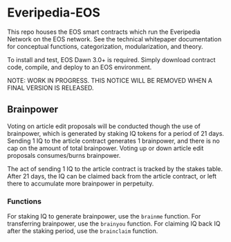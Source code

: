 # Everipedia-EOS

This repo houses the EOS smart contracts which run the Everipedia Network on the EOS network. See the technical whitepaper documentation for conceptual functions, categorization, modularization, and theory.

To install and test, EOS Dawn 3.0+ is required. Simply download contract code, compile, and deploy to an EOS environment. 

NOTE: WORK IN PROGRESS. THIS NOTICE WILL BE REMOVED WHEN A FINAL VERSION IS RELEASED.


## Brainpower
Voting on article edit proposals will be conducted though the use of brainpower, which is generated by staking IQ tokens for a period of 21 days. Sending 1 IQ to the article contract generates 1 brainpower, and there is no cap on the amount of total brainpower. Voting up or down article edit proposals consumes/burns brainpower.

The act of sending 1 IQ to the article contract is tracked by the stakes table. After 21 days, the IQ can be claimed back from the article contract, or left there to accumulate more brainpower in perpetuity. 

### Functions
For staking IQ to generate brainpower, use the `brainme` function.
For transferring brainpower, use the `brainyou` function.
For claiming IQ back IQ after the staking period, use the `brainclaim` function.

